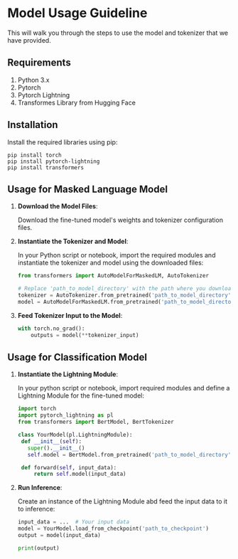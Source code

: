 # Model Usage Guideline
This will walk you through the steps to use the model and tokenizer that we have provided.

## Requirements

1. Python 3.x
2. Pytorch
3. Pytorch Lightning
4. Transformes Library from Hugging Face

## Installation

Install the required libraries using pip:

    pip install torch
    pip install pytorch-lightning
    pip install transformers

## Usage for Masked Language Model 

1. **Download the Model Files**:

   Download the fine-tuned model's weights and tokenizer configuration files. 

2. **Instantiate the Tokenizer and Model**:

   In your Python script or notebook, import the required modules and instantiate the tokenizer and model using the downloaded files:

   ```python
   from transformers import AutoModelForMaskedLM, AutoTokenizer
   
   # Replace 'path_to_model_directory' with the path where you downloaded the model files.
   tokenizer = AutoTokenizer.from_pretrained('path_to_model_directory')
   model = AutoModelForMaskedLM.from_pretrained('path_to_model_directory')

2. **Feed Tokenizer Input to the Model**:

    ```python
    with torch.no_grad():
        outputs = model(**tokenizer_input)

## Usage for Classification Model 

1. **Instantiate the Lightning Module**:

   In your python script or notebook, import required modules and define a Lightning Module for the fine-tuned model:


   ```python
   import torch
   import pytorch_lightning as pl
   from transformers import BertModel, BertTokenizer

   class YourModel(pl.LightningModule):
    def __init__(self):
      super().__init__()
      self.model = BertModel.from_pretrained('path_to_model_directory')

    def forward(self, input_data):
        return self.model(input_data)


2. **Run Inference**:

    Create an instance of the Lightning Module abd feed the input data to it to inference:
   
    ```python
    input_data = ...  # Your input data
    model = YourModel.load_from_checkpoint('path_to_checkpoint')
    output = model(input_data)

    print(output)

